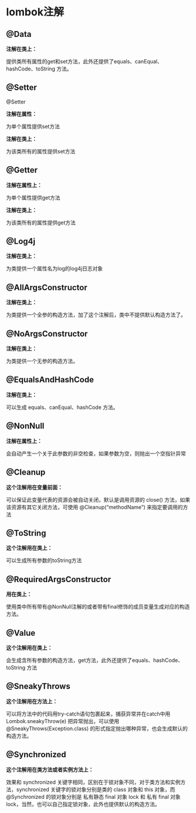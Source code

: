 # lombok注解

## @Data

**注解在类上：**

提供类所有属性的get和set方法，此外还提供了equals、canEqual、hashCode、toString 方法。


## @Setter

@Setter

**注解在属性：**

为单个属性提供set方法

**注解在类上：**

为该类所有的属性提供set方法


## @Getter

**注解在属性上：**

为单个属性提供get方法

**注解在类上：**

为该类所有的属性提供get方法

## @Log4j

**注解在类上：**

为类提供一个属性名为log的log4j日志对象

## @AllArgsConstructor

**注解在类上：**

为类提供一个全参的构造方法，加了这个注解后，类中不提供默认构造方法了。

## @NoArgsConstructor

**注解在类上：**

为类提供一个无参的构造方法。

## @EqualsAndHashCode

**注解在类上：**

可以生成 equals、canEqual、hashCode 方法。

## @NonNull

**注解在属性上：**

会自动产生一个关于此参数的非空检查，如果参数为空，则抛出一个空指针异常

## @Cleanup

**这个注解用在变量前面：**

可以保证此变量代表的资源会被自动关闭，默认是调用资源的 close() 方法，如果该资源有其它关闭方法，可使用 @Cleanup(“methodName”) 来指定要调用的方法

## @ToString

**这个注解用在类上：**

可以生成所有参数的toString方法

## @RequiredArgsConstructor

**用在类上：**

使用类中所有带有@NonNull注解的或者带有final修饰的成员变量生成对应的构造方法。

## @Value

**这个注解用在类上：**

会生成含所有参数的构造方法，get方法，此外还提供了equals、hashCode、toString 方法

## @SneakyThrows

**这个注解用在方法上：**

可以将方法中的代码用try-catch语句包裹起来，捕获异常并在catch中用 Lombok.sneakyThrow(e) 把异常抛出，可以使用 @SneakyThrows(Exception.class) 的形式指定抛出哪种异常，也会生成默认的构造方法。

## @Synchronized

**这个注解用在类方法或者实例方法上：**

效果和 synchronized 关键字相同，区别在于锁对象不同，对于类方法和实例方法，synchronized 关键字的锁对象分别是类的 class 对象和 this 对象，而 @Synchronized 的锁对象分别是 私有静态 final 对象 lock 和 私有 final 对象 lock，当然，也可以自己指定锁对象，此外也提供默认的构造方法。
